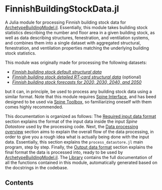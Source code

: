 # FinnishBuildingStockData.jl

A Julia module for processing Finnish building stock data for
[ArchetypeBuildingModel.jl](https://github.com/vttresearch/ArchetypeBuildingModel).
Essentially, this module takes building stock statistics describing the number and
floor area in a given building stock, as well as data describing structures,
fenestration, and ventilation systems, and combines them into a single dataset with
aggregated structural, fenestration, and ventilation properties matching the
underlying building stock statistics.

This module was originally made for processing the following datasets:

- [*Finnish building stock default structural data*](http://urn.fi/urn:nbn:fi:att:6c6697fc-c601-40b7-a1c9-ad85b0423d38)
- [*Finnish building stock detailed RT-card structural data*](http://urn.fi/urn:nbn:fi:att:61b72dc7-2e51-4598-bd65-95b099fabd0c) (optional)
- [*Finnish building stock forecasts for 2020, 2030, 2040, and 2050*](http://urn.fi/urn:nbn:fi:att:a567a84b-fea4-4ca8-84a1-fe97f52caff4)

but it can, in principle, be used to process any building stock data using a similar format.
Note that this module requires
[Spine Interface](https://github.com/Spine-project/SpineInterface.jl),
and has beed designed to be used via
[Spine Toolbox](https://github.com/Spine-project/Spine-Toolbox),
so familiarizing oneself with them comes highly recommended.

This documentation is organized as follows:
The [Required input data format](@ref) section explains the format
of the input data inside the input *Spine Datastore* used by the processing code.
Next, the [Data processing overview](@ref) section aims to explain the overall flow
of the data processing, in order to give you a rough idea what is actually
being done with the input data.
Essentially, this section explains the `process_datastore.jl` main program,
step by step.
Finally, the [Output data format](@ref) section explains the final format
the data is processed into,
ready to be used by [ArchetypeBuildingModel.jl](https://github.com/vttresearch/ArchetypeBuildingModel).
The [Library](@ref) contains the full documentation of all the functions
contained in this module, automatically generated based on the docstrings
in the codebase.


## Contents

```@contents
```